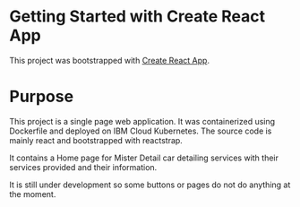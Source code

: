 # Getting Started with Create React App

This project was bootstrapped with [Create React App](https://github.com/facebook/create-react-app).

# Purpose

This project is a single page web application. It was containerized using Dockerfile and deployed on IBM Cloud Kubernetes. The source code is mainly react and bootstrapped with reactstrap.

It contains a Home page for Mister Detail car detailing services with their services provided and their information.

It is still under development so some buttons or pages do not do anything at the moment.
